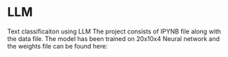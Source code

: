 # LLM
Text classificaiton using LLM
The project consists of IPYNB file along with the data file. The model has been trained on 20x10x4 Neural network and the weights file can be found here: 
